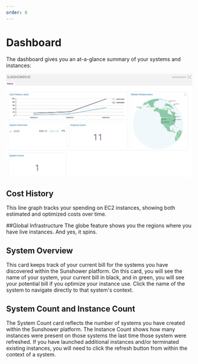 ```yaml
---
order: 6
---
```


# Dashboard
The dashboard gives you an at-a-glance summary of your systems and instances:

![dashboard overview](./imgs/dashboard/dashboard-overview.png)

## Cost History
This line graph tracks your spending on EC2 instances, showing both estimated and optimized costs over time.

##Global Infrastructure
The globe feature shows you the regions where you have live instances. And yes, it spins.

## System Overview
This card keeps track of your current bill for the systems you have discovered
within the Sunshower platform. On this card, you will see the name of your system, 
your current bill in black, and in green, you will see your potential bill if 
you optimize your instance use. Click the name of the system to navigate directly to that system's context.

## System Count and Instance Count
The System Count card reflects the number of systems you have created within the Sunshower platform. The 
Instance Count shows how many instances were present on those systems the last time those system were refreshed. If you 
have launched additional instances and/or terminated existing instances, you will need
to click the refresh button from within the context of a system.